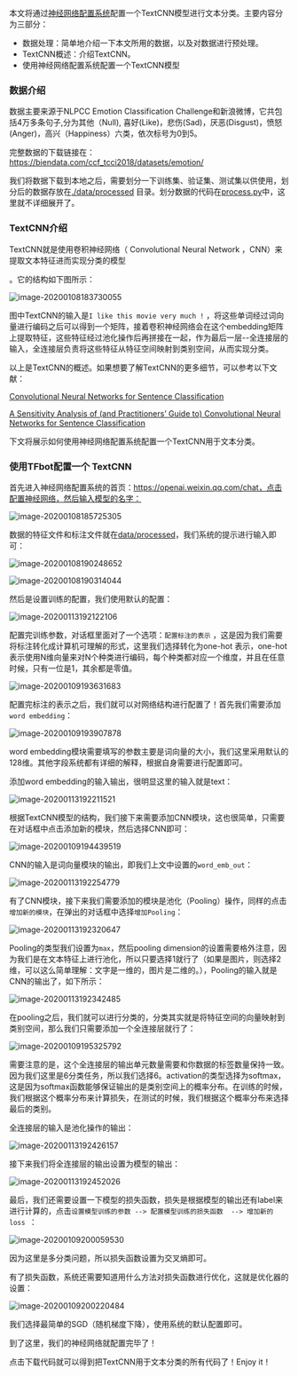 本文将通过[神经网络配置系统](https://openai.weixin.qq.com/chat?debug=True)配置一个TextCNN模型进行文本分类。主要内容分为三部分：

* 数据处理：简单地介绍一下本文所用的数据，以及对数据进行预处理。
* TextCNN概述：介绍TextCNN。
* 使用神经网络配置系统配置一个TextCNN模型



### 数据介绍

数据主要来源于NLPCC Emotion Classification Challenge和新浪微博，它共包括4万多条句子,分为其他（Null), 喜好(Like)，悲伤(Sad)，厌恶(Disgust)，愤怒(Anger)，高兴（Happiness）六类，依次标号为0到5。 

完整数据的下载链接在： https://biendata.com/ccf_tcci2018/datasets/emotion/ 

我们将数据下载到本地之后，需要划分一下训练集、验证集、测试集以供使用，划分后的数据存放在[./data/processed](./data/processed) 目录。划分数据的代码在[process.py](process.py)中，这里就不详细展开了。



### TextCNN介绍

TextCNN就是使用卷积神经网络（ Convolutional Neural Network ，CNN）来提取文本特征进而实现分类的模型

。它的结构如下图所示：

![image-20200108183730055](imgs/image-20200108183730055.png)

图中TextCNN的输入是`I like this movie very much !` ，将这些单词经过词向量进行编码之后可以得到一个矩阵，接着卷积神经网络会在这个embedding矩阵上提取特征，这些特征经过池化操作后再拼接在一起，作为最后一层--全连接层的输入，全连接层负责将这些特征从特征空间映射到类别空间，从而实现分类。

以上是TextCNN的概述。如果想要了解TextCNN的更多细节，可以参考以下文献：

 [Convolutional Neural Networks for Sentence Classification](https://arxiv.org/pdf/1408.5882.pdf) 

[A Sensitivity Analysis of (and Practitioners’ Guide to) Convolutional Neural Networks for Sentence Classification]() 



下文将展示如何使用神经网络配置系统配置一个TextCNN用于文本分类。

### 使用TFbot配置一个 TextCNN

首先进入神经网络配置系统的首页：https://openai.weixin.qq.com/chat，点击配置神经网络，然后输入模型的名字：

![image-20200108185725305](imgs/image-20200108185725305.png)

数据的特征文件和标注文件就在[data/processed](data/processed)，我们系统的提示进行输入即可：



![image-20200108190248652](imgs/image-20200108190248652.png)



![image-20200108190314044](imgs/image-20200108190314044.png)



然后是设置训练的配置，我们使用默认的配置：

![image-20200113192122106](imgs/image-20200113192122106.png)

配置完训练参数，对话框里面对了一个选项：`配置标注的表示` ，这是因为我们需要将标注转化成计算机可理解的形式，这里我们选择转化为one-hot 表示，one-hot表示使用N维向量来对N个种类进行编码，每个种类都对应一个维度，并且在任意时候，只有一位是1，其余都是零值。 

![image-20200109193631683](imgs/image-20200109193631683.png)





配置完标注的表示之后，我们就可以对网络结构进行配置了！首先我们需要添加`word embedding`：

![image-20200109193907878](imgs/image-20200109193907878.png)

word embedding模块需要填写的参数主要是词向量的大小，我们这里采用默认的128维。其他字段系统都有详细的解释，根据自身需要进行配置即可。

添加word embedding的输入输出，很明显这里的输入就是text：

![image-20200113192211521](imgs/image-20200113192211521.png)

根据TextCNN模型的结构，我们接下来需要添加CNN模块，这也很简单，只需要在对话框中点击添加新的模块，然后选择CNN即可：

![image-20200109194439519](imgs/image-20200109194439519.png)



CNN的输入是词向量模块的输出，即我们上文中设置的`word_emb_out`：

![image-20200113192254779](imgs/image-20200113192254779.png)

有了CNN模块，接下来我们需要添加的模块是池化（Pooling）操作，同样的点击`增加新的模块`，在弹出的对话框中选择`增加Pooling`：

![image-20200113192320647](imgs/image-20200113192320647.png)



Pooling的类型我们设置为`max`，然后pooling dimension的设置需要格外注意，因为我们是在文本特征上进行池化，所以只要选择1就行了（如果是图片，则选择2维，可以这么简单理解：文字是一维的，图片是二维的。），Pooling的输入就是CNN的输出了，如下所示：

![image-20200113192342485](imgs/image-20200113192342485.png)

在pooling之后，我们就可以进行分类的，分类其实就是将特征空间的向量映射到类别空间，那么我们只需要添加一个全连接层就行了：

![image-20200109195325792](imgs/image-20200109195325792.png)

需要注意的是，这个全连接层的输出单元数量需要和你数据的标签数量保持一致。因为我们这里是6分类任务，所以我们选择6。activation的类型选择为softmax，这是因为softmax函数能够保证输出的是类别空间上的概率分布。在训练的时候，我们根据这个概率分布来计算损失，在测试的时候，我们根据这个概率分布来选择最后的类别。

全连接层的输入是池化操作的输出：

![image-20200113192426157](imgs/image-20200113192426157.png)

接下来我们将全连接层的输出设置为模型的输出：

![image-20200113192452026](imgs/image-20200113192452026.png)

最后，我们还需要设置一下模型的损失函数，损失是根据模型的输出还有label来进行计算的，点击`设置模型训练的参数 --> 配置模型训练的损失函数  --> 增加新的loss `：

![image-20200109200059530](imgs/image-20200109200059530.png)

因为这里是多分类问题，所以损失函数设置为交叉熵即可。

有了损失函数，系统还需要知道用什么方法对损失函数进行优化，这就是优化器的设置：

![image-20200109200220484](imgs/image-20200109200220484.png)

我们选择最简单的SGD（随机梯度下降），使用系统的默认配置即可。

到了这里，我们的神经网络就配置完毕了！

点击下载代码就可以得到把TextCNN用于文本分类的所有代码了！Enjoy it！



